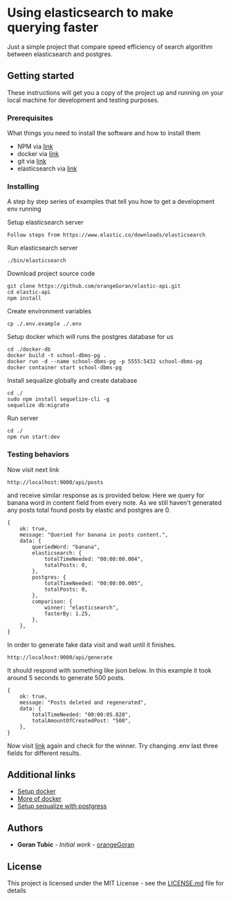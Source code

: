 # Using elasticsearch to make querying faster

Just a simple project that compare speed efficiency of search algorithm between elasticsearch and postgres.

## Getting started

These instructions will get you a copy of the project up and running on your local machine for development and testing purposes.

### Prerequisites

What things you need to install the software and how to install them

-   NPM via [link](https://www.npmjs.com/)
-   docker via [link](https://docs.docker.com/install/)
-   git via [link](https://git-scm.com/book/en/v2/Getting-Started-Installing-Git)
-   elasticsearch via [link](https://www.elastic.co/downloads/elasticsearch)

### Installing

A step by step series of examples that tell you how to get a development env running

Setup elasticsearch server

```
Follow steps from https://www.elastic.co/downloads/elasticsearch
```

Run elasticsearch server

```
./bin/elasticsearch
```

Download project source code

```
git clone https://github.com/orangeGoran/elastic-api.git
cd elastic-api
npm install
```

Create environment variables

```
cp ./.env.example ./.env
```

Setup docker which will runs the postgres database for us

```
cd ./docker-db
docker build -t school-dbms-pg .
docker run -d --name school-dbms-pg -p 5555:5432 school-dbms-pg
docker container start school-dbms-pg
```

Install sequalize globally and create database

```
cd ./
sudo npm install sequelize-cli -g
sequelize db:migrate
```

Run server

```
cd ./
npm run start:dev
```

### Testing behaviors

Now visit next link

```
http://localhost:9000/api/posts
```

and receive similar response as is provided below. Here we query for banana word in content field from every note. As we still haven't generated any posts total found posts by elastic and postgres are 0.

```
{
    ok: true,
    message: "Queried for banana in posts content.",
    data: {
        queriedWord: "banana",
        elasticsearch: {
            totalTimeNeeded: "00:00:00.004",
            totalPosts: 0,
        },
        postgres: {
            totalTimeNeeded: "00:00:00.005",
            totalPosts: 0,
        },
        comparison: {
            winner: "elasticsearch",
            fasterBy: 1.25,
        },
    },
}
```

In order to generate fake data visit and wait until it finishes.

```
http://localhost:9000/api/generate
```

It should respond with something like json below. In this example it took around 5 seconds to generate 500 posts.

```
{
    ok: true,
    message: "Posts deleted and regenerated",
    data: {
        totalTimeNeeded: "00:00:05.828",
        totalAmountOfCreatedPost: "500",
    },
}
```

Now visit [link](http://localhost:9000/api/posts) again and check for the winner. Try changing .env last three fields for different results.

## Additional links

-   [Setup docker](https://nodejs.org/de/docs/guides/nodejs-docker-webapp/)
-   [More of docker](https://medium.com/@wkrzywiec/database-in-a-docker-container-how-to-start-and-whats-it-about-5e3ceea77e50)
-   [Setup sequalize with postgress](https://dev.to/nedsoft/getting-started-with-sequelize-and-postgres-emp)

## Authors

-   **Goran Tubic** - _Initial work_ - [orangeGoran](https://github.com/orangeGoran)

## License

This project is licensed under the MIT License - see the [LICENSE.md](LICENSE.md) file for details
